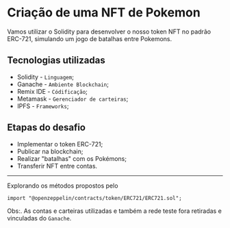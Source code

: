 # Criação de uma NFT de Pokemon

Vamos utilizar o Solidity para desenvolver o nosso token NFT no padrão ERC-721, simulando um jogo de batalhas entre Pokemons.

## Tecnologias utilizadas

* Solidity - `Linguagem`;
* Ganache - `Ambiente Blockchain`;
* Remix IDE - `Códificação`;
* Metamask - `Gerenciador de carteiras`;
* IPFS - `Frameworks`;

## Etapas do desafio

* Implementar o token ERC-721;
* Publicar na blockchain;
* Realizar "batalhas" com os Pokémons;
* Transferir NFT entre contas.

---
Explorando os métodos propostos pelo

`import "@openzeppelin/contracts/token/ERC721/ERC721.sol";`

Obs:. As contas e carteiras utilizadas e também a rede teste fora retiradas e vinculadas do `Ganache`.